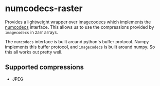 # numcodecs-raster
Provides a lightweight wrapper over [imagecodecs](https://github.com/cgohlke/imagecodecs) which implements the
[numcodecs](https://github.com/zarr-developers/numcodecs) interface.  This allows us to use the compressions provided
by `imagecodecs` in zarr arrays.

The `numcodecs` interface is built around python's buffer protocol.  Numpy implements this buffer protocol, and 
`imagecodecs` is built around numpy.  So this all works out pretty well.

## Supported compressions
- JPEG